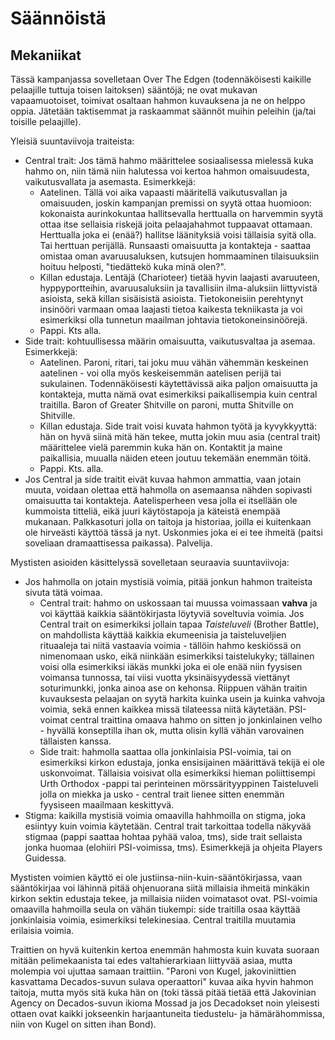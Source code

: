 # Säännöistä

## Mekaniikat

Tässä kampanjassa sovelletaan Over The Edgen (todennäköisesti kaikille pelaajille tuttuja toisen laitoksen) sääntöjä; ne ovat mukavan vapaamuotoiset, toimivat osaltaan hahmon kuvauksena ja ne on helppo oppia. Jätetään taktisemmat ja raskaammat säännöt muihin peleihin (ja/tai toisille pelaajille). 

Yleisiä suuntaviivoja traiteista:

* Central trait: Jos tämä hahmo määrittelee sosiaalisessa mielessä kuka hahmo on, niin tämä niin halutessa voi kertoa hahmon omaisuudesta, vaikutusvallata ja asemasta. Esimerkkejä:
    * Aatelinen. Tällä voi aika vapaasti määritellä vaikutusvallan ja omaisuuden, joskin kampanjan premissi on syytä ottaa huomioon: kokonaista aurinkokuntaa hallitsevalla herttualla on harvemmin syytä ottaa itse sellaisia riskejä joita pelaajahahmot tuppaavat ottamaan. Herttualla joka ei (enää?) hallitse läänityksiä voisi tällaisia syitä olla. Tai herttuan perijällä. Runsaasti omaisuutta ja kontakteja - saattaa omistaa oman avaruusaluksen, kutsujen hommaaminen tilaisuuksiin hoituu helposti, "tiedättekö kuka minä olen?".
    * Killan edustaja. Lentäjä (Charioteer) tietää hyvin laajasti avaruuteen, hyppyportteihin, avaruusaluksiin ja tavallisiin ilma-aluksiin liittyvistä asioista, sekä killan sisäisistä asioista. Tietokoneisiin perehtynyt insinööri varmaan omaa laajasti tietoa kaikesta tekniikasta ja voi esimerkiksi olla tunnetun maailman johtavia tietokoneinsinöörejä.
    * Pappi. Kts alla.
* Side trait: kohtuullisessa määrin omaisuutta, vaikutusvaltaa ja asemaa. Esimerkkejä:
    * Aatelinen. Paroni, ritari, tai joku muu vähän vähemmän keskeinen aatelinen - voi olla myös keskeisemmän aatelisen perijä tai sukulainen. Todennäköisesti käytettävissä aika paljon omaisuutta ja kontakteja, mutta nämä ovat esimerkiksi paikallisempia kuin central traitilla. Baron of Greater Shitville on paroni, mutta Shitville on Shitville.
    * Killan edustaja. Side trait voisi kuvata hahmon työtä ja kyvykkyyttä: hän on hyvä siinä mitä hän tekee, mutta jokin muu asia (central trait) määrittelee vielä paremmin kuka hän on. Kontaktit ja maine paikallisia, muualla näiden eteen joutuu tekemään enemmän töitä.
    * Pappi. Kts. alla.
* Jos Central ja side traitit eivät kuvaa hahmon ammattia, vaan jotain muuta, voidaan olettaa että hahmolla on asemaansa nähden sopivasti omaisuutta tai kontakteja. Aatelisperheen vesa jolla ei itsellään ole kummoista titteliä, eikä juuri käytöstapoja ja käteistä enempää mukanaan. Palkkasoturi jolla on taitoja ja historiaa, joilla ei kuitenkaan ole hirveästi käyttöä tässä ja nyt. Uskonmies joka ei ei tee ihmeitä (paitsi soveliaan dramaattisessa paikassa). Palvelija.

Mystisten asioiden käsittelyssä sovelletaan seuraavia suuntaviivoja:

* Jos hahmolla on jotain mystisiä voimia, pitää jonkun hahmon traiteista sivuta tätä voimaa.
    * Central trait: hahmo on uskossaan tai muussa voimassaan **vahva** ja voi käyttää kaikkia sääntökirjasta löytyviä soveltuvia voimia. Jos Central trait on esimerkiksi jollain tapaa *Taisteluveli* (Brother Battle), on mahdollista käyttää kaikkia ekumeenisia ja taisteluveljien rituaaleja tai niitä vastaavia voimia - tällöin hahmo keskiössä on nimenomaan usko, eikä niinkään esimerkiksi taistelukyky; tällainen voisi olla esimerkiksi iäkäs munkki joka ei ole enää niin fyysisen voimansa tunnossa, tai viisi vuotta yksinäisyydessä viettänyt soturimunkki, jonka ainoa ase on kehonsa. Riippuen vähän traitin kuvauksesta pelaajan on syytä harkita kuinka usein ja kuinka vahvoja voimia, sekä ennen kaikkea missä tilateessa niitä käytetään. PSI-voimat central traittina omaava hahmo on sitten jo jonkinlainen velho - hyvällä konseptilla ihan ok, mutta olisin kyllä vähän varovainen tällaisten kanssa.
    * Side trait: hahmolla saattaa olla jonkinlaisia PSI-voimia, tai on esimerkiksi kirkon edustaja, jonka ensisijainen määrittävä tekijä ei ole uskonvoimat. Tällaisia voisivat olla esimerkiksi hieman poliittisempi Urth Orthodox -pappi tai perinteinen mörssärityyppinen Taisteluveli jolla on miekka ja usko - central trait lienee sitten enemmän fyysiseen maailmaan keskittyvä.
* Stigma: kaikilla mystisiä voimia omaavilla hahhmoilla on stigma, joka esiintyy kuin voimia käytetään. Central trait tarkoittaa todella näkyvää stigmaa (pappi saattaa hohtaa pyhää valoa, tms), side trait sellaista jonka huomaa (elohiiri PSI-voimissa, tms). Esimerkkejä ja ohjeita Players Guidessa.

Mystisten voimien käyttö ei ole justiinsa-niin-kuin-sääntökirjassa, vaan sääntökirjaa voi lähinnä pitää ohjenuorana siitä millaisia ihmeitä minkäkin kirkon sektin edustaja tekee, ja millaisia niiden voimatasot ovat. PSI-voimia omaavilla hahmoilla seula on vähän tiukempi: side traitilla osaa käyttää jonkinlaisia voimia, esimerkiksi telekinesiaa. Central traitilla muutamia erilaisia voimia.

Traittien on hyvä kuitenkin kertoa enemmän hahmosta kuin kuvata suoraan mitään pelimekaanista tai edes valtahierarkiaan liittyvää asiaa, mutta molempia voi ujuttaa samaan traittiin. "Paroni von Kugel, jakoviniittien kasvattama Decados-suvun sulava operaattori" kuvaa aika hyvin hahmon taitoja, mutta myös sitä kuka hän on (toki tässä pitää tietää että Jakovinian Agency on Decados-suvun ikioma Mossad ja jos Decadokset noin yleisesti ottaen ovat kaikki jokseenkin harjaantuneita tiedustelu- ja hämärähommissa, niin von Kugel on sitten ihan Bond).

